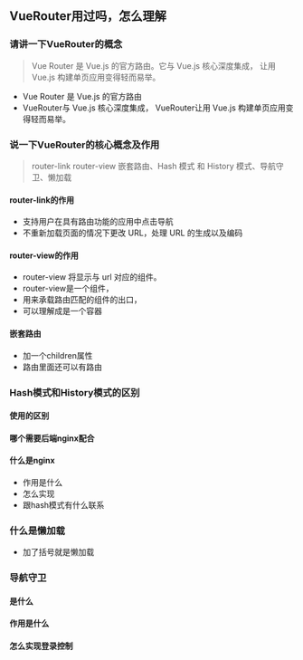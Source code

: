 ## VueRouter用过吗，怎么理解

### 请讲一下VueRouter的概念

> Vue Router 是 Vue.js 的官方路由。它与 Vue.js 核心深度集成，
> 让用 Vue.js 构建单页应用变得轻而易举。

- Vue Router 是 Vue.js 的官方路由
- VueRouter与 Vue.js 核心深度集成，
  VueRouter让用 Vue.js 构建单页应用变得轻而易举。

### 说一下VueRouter的核心概念及作用

>router-link router-view 嵌套路由、Hash 模式
>和 History 模式、导航守卫、懒加载

#### router-link的作用

- 支持用户在具有路由功能的应用中点击导航
- 不重新加载页面的情况下更改 URL，处理 URL 的生成以及编码

#### router-view的作用

- router-view 将显示与 url 对应的组件。
- router-view是一个组件，
- 用来承载路由匹配的组件的出口，
- 可以理解成是一个容器

#### 嵌套路由

- 加一个children属性
- 路由里面还可以有路由



### Hash模式和History模式的区别

#### 使用的区别

#### 哪个需要后端nginx配合



#### 什么是nginx

- 作用是什么
- 怎么实现
- 跟hash模式有什么联系



### 什么是懒加载

- 加了括号就是懒加载

### 导航守卫

#### 是什么

#### 作用是什么

#### 怎么实现登录控制

